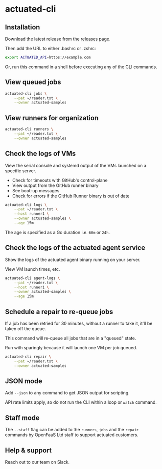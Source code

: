 # actuated-cli

## Installation

Download the latest release from the [releases page](https://github.com/self-actuated/actuated-cli/releases).

Then add the URL to either .bashrc or .zshrc:

```bash
export ACTUATED_API=https://example.com
```

Or, run this command in a shell before executing any of the CLI commands.

## View queued jobs

```bash
actuated-cli jobs \
    --pat ~/reader.txt \
    --owner actuated-samples
```

## View runners for organization

```bash
actuated-cli runners \
    --pat ~/reader.txt \
    --owner actuated-samples
```


## Check the logs of VMs

View the serial console and systemd output of the VMs launched on a specific server.

* Check for timeouts with GitHub's control-plane
* View output from the GitHub runner binary
* See boot-up messages
* Check for errors if the GitHub Runner binary is out of date

```bash
actuated-cli logs \
    --pat ~/reader.txt \
    --host runner1 \
    --owner actuated-samples \
    --age 15m
```

The age is specified as a Go duration i.e. `60m` or `24h`.

## Check the logs of the actuated agent service

Show the logs of the actuated agent binary running on your server.

View VM launch times, etc.

```bash
actuated-cli agent-logs \
    --pat ~/reader.txt \
    --host runner1 \
    --owner actuated-samples \
    --age 15m
```

## Schedule a repair to re-queue jobs

If a job has been retried for 30 minutes, without a runner to take it, it'll be taken off the queue.

This command will re-queue all jobs that are in a "queued" state.

Run with sparingly because it will launch one VM per job queued.

```bash
actuated-cli repair \
    --pat ~/reader.txt \
    --owner actuated-samples
```

## JSON mode

Add `--json` to any command to get JSON output for scripting.

API rate limits apply, so do not run the CLI within a loop or `watch` command.

## Staff mode

The `--staff` flag can be added to the `runners`, `jobs` and the `repair` commands by OpenFaaS Ltd staff to support actuated customers.

## Help & support

Reach out to our team on Slack.
